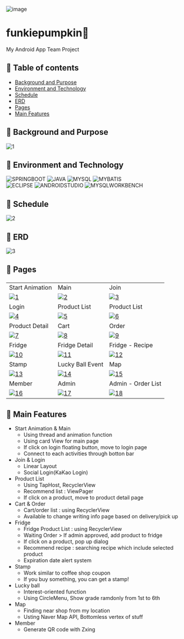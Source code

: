 
<img src="https://i.ibb.co/nrRTTYB/image.jpg" alt="image" border="0"><br>

# funkiepumpkin🎃
My Android App Team Project<br>

## 🥦 Table of contents
- [Background and Purpose](#Background-and-Purpose)
- [Environment and Technology](#Environment-and-Technology)
- [Schedule](#Schedule)
- [ERD](#ERD)
- [Pages](#Pages)
- [Main Features](#Main-Features)

## 🥕 Background and Purpose
<img src="https://i.ibb.co/Wsy11Xp/1.jpg" alt="1" border="0"><br>

## 🥬 Environment and Technology
![SPRINGBOOT](https://img.shields.io/badge/-SPRINGBOOT-6DB33F?style=for-the-badge&logo=SPRINGBOOT&logoColor=ffffff)
![JAVA](https://img.shields.io/badge/-JAVA-663300?style=for-the-badge&logo=JAVA&logoColor=ffffff)
![MYSQL](https://img.shields.io/badge/-MYSQL-4479A1?style=for-the-badge&logo=MYSQL&logoColor=ffffff)
![MYBATIS](https://img.shields.io/badge/-MYBATIS-333333?style=for-the-badge&logo=MYBATIS&logoColor=ffffff)<br>
![ECLIPSE](https://img.shields.io/badge/-ECLIPSE-2C2255?style=for-the-badge&logo=ECLIPSE&logoColor=ffffff)
![ANDROIDSTUDIO](https://img.shields.io/badge/-ANDROIDSTUDIO-3DDC84?style=for-the-badge&logo=ANDROIDSTUDIO&logoColor=ffffff)
![MYSQLWORKBENCH](https://img.shields.io/badge/-MYSQLWORKBENCH-4479A1?style=for-the-badge&logo=MYSQL&logoColor=ffffff)
## 🍆 Schedule
<img src="https://i.ibb.co/Zxrkfxk/2.jpg" alt="2" border="0">

## 🍅 ERD
<img src="https://i.ibb.co/MSFTcwX/3.jpg" alt="3" border="0">

## 🥗 Pages 
<h3>
<table>
  <tr>
    <td>Start Animation</td><td>Main</td><td>Join</td>
  </tr>
  <tr>
    <td><a href="https://imgbb.com/"><img src="https://i.ibb.co/JFY86Hs/1.jpg" alt="1" border="0"></a></td><td><a href="https://imgbb.com/"><img src="https://i.ibb.co/vD77hrR/2.jpg" alt="2" border="0"></a></td><td><a href="https://imgbb.com/"><img src="https://i.ibb.co/41rgQ37/3.jpg" alt="3" border="0"></a></td>
  </tr>
  <tr>
    <td>Login</td><td>Product List</td><td>Product List</td>
  </tr>
  <tr>
    <td><a href="https://imgbb.com/"><img src="https://i.ibb.co/W0tBmhg/4.jpg" alt="4" border="0"></a></td><td><a href="https://imgbb.com/"><img src="https://i.ibb.co/MV0SS0q/5.jpg" alt="5" border="0"></a></td><td><a href="https://imgbb.com/"><img src="https://i.ibb.co/myFYG58/6.jpg" alt="6" border="0"></a></td>
  </tr>
  <tr>
    <td>Product Detail</td><td>Cart</td><td>Order</td>
  </tr>
  <tr>
    <td><a href="https://imgbb.com/"><img src="https://i.ibb.co/7S0hMMH/7.jpg" alt="7" border="0"></a></td><td><a href="https://imgbb.com/"><img src="https://i.ibb.co/Y3vZFrt/8.jpg" alt="8" border="0"></a></td><td><a href="https://imgbb.com/"><img src="https://i.ibb.co/mNg8LVJ/9.jpg" alt="9" border="0"></a></td>
  </tr>
  <tr>
    <td>Fridge</td><td>Fridge Detail</td><td>Fridge - Recipe</td>
  </tr>
  <tr>
    <td><a href="https://imgbb.com/"><img src="https://i.ibb.co/1qnrdZK/10.jpg" alt="10" border="0"></a></td><td><a href="https://imgbb.com/"><img src="https://i.ibb.co/1fhmSjh/11.jpg" alt="11" border="0"></a></td><td><a href="https://imgbb.com/"><img src="https://i.ibb.co/0QqVk67/12.jpg" alt="12" border="0"></a></td>
  </tr>
  <tr>
    <td>Stamp</td><td>Lucky Ball Event</td><td>Map</td>
  </tr>
  <tr>
    <td><a href="https://imgbb.com/"><img src="https://i.ibb.co/8b97Vfd/13.jpg" alt="13" border="0"></a></td><td><a href="https://imgbb.com/"><img src="https://i.ibb.co/44mgHBD/14.jpg" alt="14" border="0"></a></td><td><a href="https://imgbb.com/"><img src="https://i.ibb.co/88w39DK/15.jpg" alt="15" border="0"></a></td>
  </tr>
  <tr>
    <td>Member</td><td>Admin</td><td>Admin - Order List</td>
  </tr>
  <tr>
    <td><a href="https://imgbb.com/"><img src="https://i.ibb.co/5LXCtHs/16.jpg" alt="16" border="0"></a></td><td><a href="https://imgbb.com/"><img src="https://i.ibb.co/nrFfK1V/17.jpg" alt="17" border="0"></a></td><td><a href="https://imgbb.com/"><img src="https://i.ibb.co/GcnzKdq/18.jpg" alt="18" border="0"></a></td>
  </tr>
  
</table>
</h3>

## 🌽 Main Features
- Start Animation & Main 
  - Using thread and animation function 
  - Using card View for main page
  - If click on login floating button, move to login page
  - Connect to each activities through botton bar
- Join & Login
  - Linear Layout
  - Social Login(KaKao Login)
- Product List
  - Using TapHost, RecyclerView
  - Recommend list : ViewPager
  - If click on a product, move to product detail page
- Cart & Order
  - Cart/order list : using RecyclerView
  - Available to change writing info page based on delivery/pick up
- Fridge
  - Fridge Product List : using RecyclerView
  - Waiting Order > If admin approved, add product to fridge
  - If click on a product, pop up dialog
  - Recommend recipe : searching recipe which include selected product
  - Expiration date alert system
- Stamp
  - Work similar to coffee shop coupon
  - If you buy something, you can get a stamp!
- Lucky ball
   - Interest-oriented function
   - Using CircleMenu, Show grade ramdonly from 1st to 6th
- Map
  - Finding near shop from my location 
  - Usting Naver Map API, Bottomless vertex of stuff
-  Member
   - Generate QR code with Zxing
  
